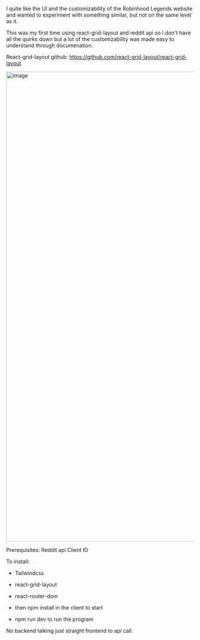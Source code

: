 I quite like the UI and the customizability of the Robinhood Legends website and wanted to experiment with something similar, but not on the same level as it.

This was my first time using react-grid-layout and reddit api so I don't have all the quirks down but a lot of the customizability was made easy to understand
through documenation.

React-grid-layout github: https://github.com/react-grid-layout/react-grid-layout

<img width="1263" alt="image" src="https://github.com/user-attachments/assets/6aef557b-7cff-437b-8f61-799b4624d3cd" />


Prerequisites: Reddit api Client ID

To install:
- Tailwindcss
- react-grid-layout
- react-router-dom

- then npm install in the client to start
- npm run dev to run the program

No backend talking just straight frontend to api call.
